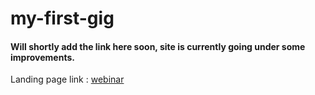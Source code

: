 # my-first-gig
<h4>Will shortly add the link here soon, site is currently going under some improvements.</h4>
Landing page link : <a href = "https://rohitsoni-webinar.netlify.app">webinar</a>

